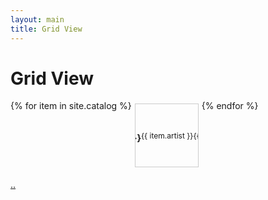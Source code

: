 ```yaml
---
layout: main
title: Grid View
---
```

<style>
.item-grid {
  display: flex;
  flex-wrap: wrap; /* Allows items to wrap to the next line */
  max-width: 800px; /* Max width for the grid */
  margin: 0 auto; /* Center the grid */
  padding: 0;
  list-style: none; /* Remove default list styling */
}

.item {
  width: 100px; /* Fixed width for each item */
  height: 100px; /* Fixed height for each item */
  margin: 5px; /* Margin between items */
  border: 1px solid #ccc; /* Optional border for visibility */
  display: flex; /* Use flexbox for content alignment */
  justify-content: center; /* Center the content horizontally */
  align-items: center; /* Center the content vertically */
  overflow: hidden; /* Hide overflow text */
  text-align: center; /* Center the text */
}

.item-content {
  font-size: 12px; /* Base font size */
  overflow: hidden; /* Hide any overflow text */
  text-overflow: ellipsis; /* Add ellipsis for overflow text */
  white-space: nowrap; /* Prevent text from wrapping */
  display: flex; /* Use flexbox to control the content */
  justify-content: center; /* Center horizontally */
  align-items: center; /* Center vertically */
}
</style>

<h1>Grid View</h1>
<ul class="item-grid">
  {% for item in site.catalog %}
    <li class="item">
      <div class="item-content">
        <h3>{{ item.title }}</h3>
        <p>{{ item.artist }}</p>
        <p>{{ item.format }}</p>
      </div>
    </li>
  {% endfor %}
</ul>

<p><a href="{{ '/' | relative_url }}">..</a></p>

